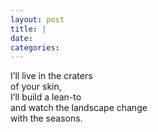 ```yaml
---
layout: post
title: |
date:
categories: 
---
```


I’ll live in the craters  
of your skin,  
I’ll build a lean-to  
and watch the landscape change  
with the seasons.
